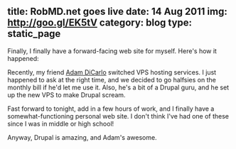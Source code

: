 title:      RobMD.net goes live
date:       14 Aug 2011
img:        http://goo.gl/EK5tV
category:   blog
type:       static_page
---
Finally, I finally have a forward-facing web site for myself. Here's how it happened:

Recently, my friend [Adam DiCarlo](http://adamdicarlo.com/) switched VPS hosting services. I just happened to ask at the right time, and we decided to go halfsies on the monthly bill if he'd let me use it. Also, he's a bit of a Drupal guru, and he set up the new VPS to make Drupal scream.

Fast forward to tonight, add in a few hours of work, and I finally have a somewhat-functioning personal web site. I don't think I've had one of these since I was in middle or high school!

Anyway, Drupal is amazing, and Adam's awesome.

